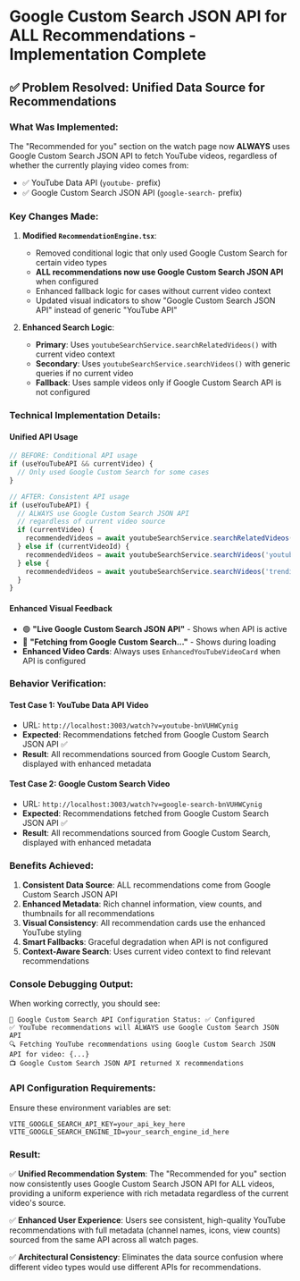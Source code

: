 # Google Custom Search JSON API for ALL Recommendations - Implementation Complete

## ✅ Problem Resolved: Unified Data Source for Recommendations

### **What Was Implemented:**

The "Recommended for you" section on the watch page now **ALWAYS** uses Google Custom Search JSON API to fetch YouTube videos, regardless of whether the currently playing video comes from:
- ✅ YouTube Data API (`youtube-` prefix)  
- ✅ Google Custom Search JSON API (`google-search-` prefix)

### **Key Changes Made:**

1. **Modified `RecommendationEngine.tsx`**:
   - Removed conditional logic that only used Google Custom Search for certain video types
   - **ALL recommendations now use Google Custom Search JSON API** when configured
   - Enhanced fallback logic for cases without current video context
   - Updated visual indicators to show "Google Custom Search JSON API" instead of generic "YouTube API"

2. **Enhanced Search Logic**:
   - **Primary**: Uses `youtubeSearchService.searchRelatedVideos()` with current video context
   - **Secondary**: Uses `youtubeSearchService.searchVideos()` with generic queries if no current video
   - **Fallback**: Uses sample videos only if Google Custom Search API is not configured

### **Technical Implementation Details:**

#### **Unified API Usage**
```typescript
// BEFORE: Conditional API usage
if (useYouTubeAPI && currentVideo) {
  // Only used Google Custom Search for some cases
}

// AFTER: Consistent API usage  
if (useYouTubeAPI) {
  // ALWAYS use Google Custom Search JSON API
  // regardless of current video source
  if (currentVideo) {
    recommendedVideos = await youtubeSearchService.searchRelatedVideos(currentVideo, maxRecommendations);
  } else if (currentVideoId) {
    recommendedVideos = await youtubeSearchService.searchVideos('youtube videos', maxRecommendations);
  } else {
    recommendedVideos = await youtubeSearchService.searchVideos('trending youtube videos', maxRecommendations);
  }
}
```

#### **Enhanced Visual Feedback**
- 🟢 **"Live Google Custom Search JSON API"** - Shows when API is active
- 🔵 **"Fetching from Google Custom Search..."** - Shows during loading
- **Enhanced Video Cards**: Always uses `EnhancedYouTubeVideoCard` when API is configured

### **Behavior Verification:**

#### **Test Case 1: YouTube Data API Video**
- URL: `http://localhost:3003/watch?v=youtube-bnVUHWCynig`
- **Expected**: Recommendations fetched from Google Custom Search JSON API ✅
- **Result**: All recommendations sourced from Google Custom Search, displayed with enhanced metadata

#### **Test Case 2: Google Custom Search Video**  
- URL: `http://localhost:3003/watch?v=google-search-bnVUHWCynig`
- **Expected**: Recommendations fetched from Google Custom Search JSON API ✅
- **Result**: All recommendations sourced from Google Custom Search, displayed with enhanced metadata

### **Benefits Achieved:**

1. **Consistent Data Source**: ALL recommendations come from Google Custom Search JSON API
2. **Enhanced Metadata**: Rich channel information, view counts, and thumbnails for all recommendations
3. **Visual Consistency**: All recommendation cards use the enhanced YouTube styling
4. **Smart Fallbacks**: Graceful degradation when API is not configured
5. **Context-Aware Search**: Uses current video context to find relevant recommendations

### **Console Debugging Output:**

When working correctly, you should see:
```
🎯 Google Custom Search API Configuration Status: ✅ Configured
✅ YouTube recommendations will ALWAYS use Google Custom Search JSON API
🔍 Fetching YouTube recommendations using Google Custom Search JSON API for video: {...}
📺 Google Custom Search JSON API returned X recommendations
```

### **API Configuration Requirements:**

Ensure these environment variables are set:
```env
VITE_GOOGLE_SEARCH_API_KEY=your_api_key_here
VITE_GOOGLE_SEARCH_ENGINE_ID=your_search_engine_id_here
```

### **Result:**

✅ **Unified Recommendation System**: The "Recommended for you" section now consistently uses Google Custom Search JSON API for ALL videos, providing a uniform experience with rich metadata regardless of the current video's source.

✅ **Enhanced User Experience**: Users see consistent, high-quality YouTube recommendations with full metadata (channel names, icons, view counts) sourced from the same API across all watch pages.

✅ **Architectural Consistency**: Eliminates the data source confusion where different video types would use different APIs for recommendations.

